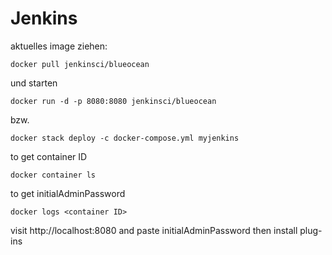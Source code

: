 # Jenkins

aktuelles image ziehen:

	docker pull jenkinsci/blueocean

und starten

	docker run -d -p 8080:8080 jenkinsci/blueocean

bzw.

	docker stack deploy -c docker-compose.yml myjenkins

to get container ID

	docker container ls

to get initialAdminPassword

	docker logs <container ID>

visit http://localhost:8080 and paste initialAdminPassword
then install plug-ins




